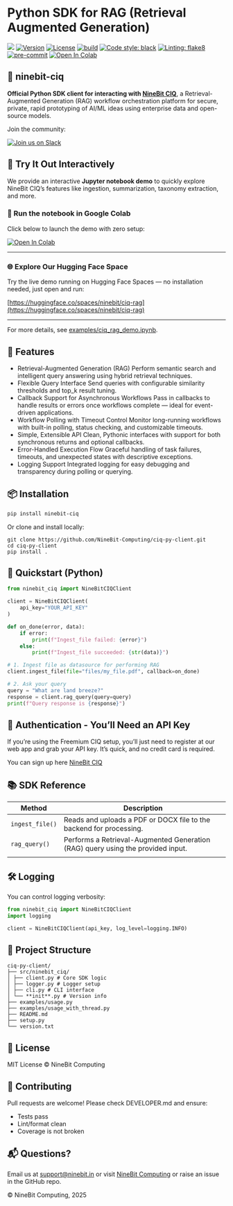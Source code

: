 # Python SDK for RAG (Retrieval Augmented Generation)

![](banner.png)
[![Version](https://img.shields.io/pypi/v/ninebit-ciq)](https://pypi.org/project/ninebit-ciq)
[![License](https://img.shields.io/github/license/NineBit-Computing/ciq-py-client)](https://github.com/NineBit-Computing/ciq-py-client/blob/main/LICENSE)
[![build](https://img.shields.io/github/actions/workflow/status/NineBit-Computing/ciq-py-client/ci.yml?branch=main)](https://github.com/NineBit-Computing/ciq-py-client/actions)
[![Code style: black](https://img.shields.io/badge/code%20style-black-000000.svg)](https://github.com/psf/black)
[![Linting: flake8](https://img.shields.io/badge/linting-flake8-blue)](https://flake8.pycqa.org/)
[![pre-commit](https://img.shields.io/badge/pre--commit-enabled-brightgreen?logo=pre-commit&logoColor=white)](https://pre-commit.com/)
[![Open In Colab](https://colab.research.google.com/assets/colab-badge.svg)](https://colab.research.google.com/github/NineBit-Computing/ciq-py-client/blob/main/examples/ciq_rag_demo.ipynb)

## 🔗 ninebit-ciq

**Official Python SDK client for interacting with [NineBit CIQ](https://ciq.ninebit.in?utm_source=pypl)**, a Retrieval-Augmented Generation (RAG) workflow orchestration platform for secure, private, rapid prototyping of AI/ML ideas using enterprise data and open-source models.

Join the community:

[![Join us on Slack](https://img.shields.io/badge/Slack-join%20chat-4A154B?style=for-the-badge&logo=slack&logoColor=white)](https://join.slack.com/t/ninebit-ciq-community/shared_invite/zt-38oi663on-9R~0J8echKGQ8NV2zRKJZA)

## 🚀 Try It Out Interactively

We provide an interactive **Jupyter notebook demo** to quickly explore NineBit CIQ’s features like ingestion, summarization, taxonomy extraction, and more.

### 🧪 Run the notebook in Google Colab

Click below to launch the demo with zero setup:

[![Open In Colab](https://colab.research.google.com/assets/colab-badge.svg)](https://colab.research.google.com/github/NineBit-Computing/ciq-py-client/blob/main/examples/ciq_rag_demo.ipynb)

---

### 🌐 Explore Our Hugging Face Space

Try the live demo running on Hugging Face Spaces — no installation needed, just open and run:

[https://huggingface.co/spaces/ninebit/ciq-rag](https://huggingface.co/spaces/ninebit/ciq-rag)

---

For more details, see [examples/ciq_rag_demo.ipynb](./examples/ciq_rag_demo.ipynb).

## 🚀 Features

- Retrieval-Augmented Generation (RAG)
  Perform semantic search and intelligent query answering using hybrid retrieval techniques.
- Flexible Query Interface
  Send queries with configurable similarity thresholds and top_k result tuning.
- Callback Support for Asynchronous Workflows
  Pass in callbacks to handle results or errors once workflows complete — ideal for event-driven applications.
- Workflow Polling with Timeout Control
  Monitor long-running workflows with built-in polling, status checking, and customizable timeouts.
- Simple, Extensible API
  Clean, Pythonic interfaces with support for both synchronous returns and optional callbacks.
- Error-Handled Execution Flow
  Graceful handling of task failures, timeouts, and unexpected states with descriptive exceptions.
- Logging Support
  Integrated logging for easy debugging and transparency during polling or querying.

## 📦 Installation

```bash
pip install ninebit-ciq
```

Or clone and install locally:

```
git clone https://github.com/NineBit-Computing/ciq-py-client.git
cd ciq-py-client
pip install .
```

## 🧪 Quickstart (Python)

```python
from ninebit_ciq import NineBitCIQClient

client = NineBitCIQClient(
    api_key="YOUR_API_KEY"
)

def on_done(error, data):
    if error:
        print(f"Ingest_file failed: {error}")
    else:
        print(f"Ingest_file succeeded: {str(data)}")

# 1. Ingest file as datasource for performing RAG
client.ingest_file(file="files/my_file.pdf", callback=on_done)

# 2. Ask your query
query = "What are land breeze?"
response = client.rag_query(query=query)
print(f"Query response is {response}")

```

## 🔐 Authentication - You’ll Need an API Key

If you’re using the Freemium CIQ setup, you’ll just need to register at our web app and grab your API key. It’s quick, and no credit card is required.

You can sign up here [NineBit CIQ](https://ciq.ninebit.in?utm_source=pypl)

## 📚 SDK Reference

| Method          | Description                                                                     |
| --------------- | ------------------------------------------------------------------------------- |
| `ingest_file()` | Reads and uploads a PDF or DOCX file to the backend for processing.             |
| `rag_query()`   | Performs a Retrieval-Augmented Generation (RAG) query using the provided input. |
|                 |

## 🛠️ Logging

You can control logging verbosity:

```python
from ninebit_ciq import NineBitCIQClient
import logging

client = NineBitCIQClient(api_key, log_level=logging.INFO)
```

## 📁 Project Structure

```
ciq-py-client/
├── src/ninebit_ciq/
│ ├── client.py # Core SDK logic
│ ├── logger.py # Logger setup
│ ├── cli.py # CLI interface
│ └── **init**.py # Version info
├── examples/usage.py
├── examples/usage_with_thread.py
├── README.md
├── setup.py
└── version.txt
```

## 📄 License

MIT License © NineBit Computing

## 🤝 Contributing

Pull requests are welcome! Please check DEVELOPER.md and ensure:

- Tests pass
- Lint/format clean
- Coverage is not broken

## 📬 Questions?

Email us at support@ninebit.in or visit [NineBit Computing](https://ninebit.in?utm_source=pypl) or raise an issue in the GitHub repo.

© NineBit Computing, 2025
